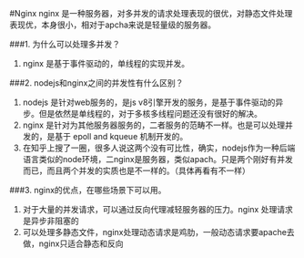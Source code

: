 #Nginx
nginx 是一种服务器，对多并发的请求处理表现的很优，对静态文件处理表现优，本身很小，相对于apcha来说是轻量级的服务器。


###1. 为什么可以处理多并发？
1. nginx 是基于事件驱动的，单线程的实现并发。

###2. nodejs和nginx之间的并发性有什么区别？
1. nodejs 是针对web服务的，是js v8引擎开发的服务，是基于事件驱动的异步。但是依然是单线程的，对于多核多线程问题还没有很好的解决。
2. nginx 是针对为其他服务器服务的，二者服务的范畴不一样。也是可以处理并发的，是基于 epoll and kqueue 机制开发的。
3. 在知乎上搜了一圈，很多人说这两个没有可比性，确实，nodejs作为一种后端语言类似的node环境，二nginx是服务器，类似apach。只是两个刚好有并发而已，而且两个并发的实质也是不一样的。（具体再看有不一样）

###3. nginx的优点，在哪些场景下可以用。
1. 对于大量的并发请求，可以通过反向代理减轻服务器的压力。nginx 处理请求是异步非阻塞的
2. 可以处理多静态文件，nginx处理动态请求是鸡肋，一般动态请求要apache去做，nginx只适合静态和反向
